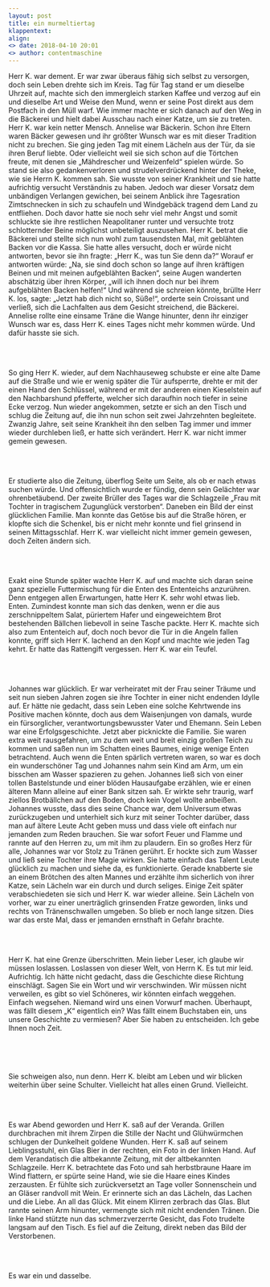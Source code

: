 ```yaml
---
layout: post
title: ein murmeltiertag
klappentext:
align:
<> date: 2018-04-10 20:01
<> author: contentmaschine
---
```


Herr K. war dement. Er war zwar überaus fähig sich selbst zu versorgen, doch sein Leben drehte sich
im Kreis. Tag für Tag stand er um dieselbe Uhrzeit auf, machte sich den immergleich starken Kaffee
und verzog auf ein und dieselbe Art und Weise den Mund, wenn er seine Post direkt aus dem
Postfach in den Müll warf. Wie immer machte er sich danach auf den Weg in die Bäckerei und hielt
dabei Ausschau nach einer Katze, um sie zu treten. Herr K. war kein netter Mensch.
Annelise war Bäckerin. Schon ihre Eltern waren Bäcker gewesen und ihr größter Wunsch war es mit
dieser Tradition nicht zu brechen. Sie ging jeden Tag mit einem Lächeln aus der Tür, da sie ihren
Beruf liebte. Oder vielleicht weil sie sich schon auf die Törtchen freute, mit denen sie „Mähdrescher
und Weizenfeld“ spielen würde. So stand sie also gedankenverloren und strudelverdrückend hinter
der Theke, wie sie Herrn K. kommen sah. Sie wusste von seiner Krankheit und sie hatte aufrichtig
versucht Verständnis zu haben. Jedoch war dieser Vorsatz dem unbändigen Verlangen gewichen, bei
seinem Anblick ihre Tagesration Zimtschnecken in sich zu schaufeln und Windgebäck tragend dem
Land zu entfliehen. Doch davor hatte sie noch sehr viel mehr Angst und somit schluckte sie ihre
restlichen Neapolitaner runter und versuchte trotz schlotternder Beine möglichst unbeteiligt
auszusehen. Herr K. betrat die Bäckerei und stellte sich nun wohl zum tausendsten Mal, mit
geblähten Backen vor die Kassa. Sie hatte alles versucht, doch er würde nicht antworten, bevor sie
ihn fragte: „Herr K., was tun Sie denn da?“ Worauf er antworten würde: „Na, sie sind doch schon so
lange auf ihren kräftigen Beinen und mit meinen aufgeblähten Backen“, seine Augen wanderten
abschätzig über ihren Körper, „will ich ihnen doch nur bei ihrem aufgeblähten Backen helfen!“ Und
während sie schreien könnte, brüllte Herr K. los, sagte: „Jetzt hab dich nicht so, Süße!“, orderte sein
Croissant und verließ, sich die Lachfalten aus dem Gesicht streichend, die Bäckerei. Annelise rollte
eine einsame Träne die Wange hinunter, denn ihr einziger Wunsch war es, dass Herr K. eines Tages
nicht mehr kommen würde. Und dafür hasste sie sich.

<br> <br>

So ging Herr K. wieder, auf dem Nachhauseweg schubste er eine alte Dame auf die Straße und wie er
wenig später die Tür aufsperrte, drehte er mit der einen Hand den Schlüssel, während er mit der
anderen einen Kieselstein auf den Nachbarshund pfefferte, welcher sich daraufhin noch tiefer in
seine Ecke verzog. Nun wieder angekommen, setzte er sich an den Tisch und schlug die Zeitung auf,
die ihn nun schon seit zwei Jahrzehnten begleitete. Zwanzig Jahre, seit seine Krankheit ihn den selben
Tag immer und immer wieder durchleben ließ, er hatte sich verändert. Herr K. war nicht immer
gemein gewesen.

<br> <br>

Er studierte also die Zeitung, überflog Seite um Seite, als ob er nach etwas suchen würde. Und
offensichtlich wurde er fündig, denn sein Gelächter war ohrenbetäubend. Der zweite Brüller des
Tages war die Schlagzeile „Frau mit Tochter in tragischem Zugunglück verstorben“. Daneben ein Bild
der einst glücklichen Familie. Man konnte das Getöse bis auf die Straße hören, er klopfte sich die
Schenkel, bis er nicht mehr konnte und fiel grinsend in seinen Mittagsschlaf. Herr K. war vielleicht
nicht immer gemein gewesen, doch Zeiten ändern sich.

<br> <br>

Exakt eine Stunde später wachte Herr K. auf und machte sich daran seine ganz spezielle
Futtermischung für die Enten des Ententeichs anzurühren. Denn entgegen allen Erwartungen, hatte
Herr K. sehr wohl etwas lieb. Enten. Zumindest konnte man sich das denken, wenn er die aus
zerschnippeltem Salat, püriertem Hafer und eingeweichtem Brot bestehenden Bällchen liebevoll in
seine Tasche packte. Herr K. machte sich also zum Ententeich auf, doch noch bevor die Tür in die
Angeln fallen konnte, griff sich Herr K. lachend an den Kopf und machte wie jeden Tag kehrt. Er hatte
das Rattengift vergessen. Herr K. war ein Teufel.

<br> <br>

Johannes war glücklich. Er war verheiratet mit der Frau seiner Träume und seit nun sieben Jahren
zogen sie ihre Tochter in einer nicht endenden Idylle auf. Er hätte nie gedacht, dass sein Leben eine 
solche Kehrtwende ins Positive machen könnte, doch aus dem Waisenjungen von damals, wurde ein
fürsorglicher, verantwortungsbewusster Vater und Ehemann. Sein Leben war eine Erfolgsgeschichte.
Jetzt aber picknickte die Familie. Sie waren extra weit rausgefahren, um zu dem weit und breit einzig
großen Teich zu kommen und saßen nun im Schatten eines Baumes, einige wenige Enten
betrachtend. Auch wenn die Enten spärlich vertreten waren, so war es doch ein wunderschöner Tag
und Johannes nahm sein Kind am Arm, um ein bisschen am Wasser spazieren zu gehen. Johannes ließ
sich von einer tollen Bastelstunde und einer blöden Hausaufgabe erzählen, wie er einen älteren
Mann alleine auf einer Bank sitzen sah. Er wirkte sehr traurig, warf ziellos Brotbällchen auf den
Boden, doch kein Vogel wollte anbeißen. Johannes wusste, dass dies seine Chance war, dem
Universum etwas zurückzugeben und unterhielt sich kurz mit seiner Tochter darüber, dass man auf
ältere Leute Acht geben muss und dass viele oft einfach nur jemanden zum Reden brauchen. Sie war
sofort Feuer und Flamme und rannte auf den Herren zu, um mit ihm zu plaudern. Ein so großes Herz
für alle, Johannes war vor Stolz zu Tränen gerührt. Er hockte sich zum Wasser und ließ seine Tochter
ihre Magie wirken. Sie hatte einfach das Talent Leute glücklich zu machen und siehe da, es
funktionierte. Gerade knabberte sie an einem Brötchen des alten Mannes und erzählte ihm sicherlich
von ihrer Katze, sein Lächeln war ein durch und durch seliges.
Einige Zeit später verabschiedeten sie sich und Herr K. war wieder alleine. Sein Lächeln von vorher,
war zu einer unerträglich grinsenden Fratze geworden, links und rechts von Tränenschwallen
umgeben. So blieb er noch lange sitzen. Dies war das erste Mal, dass er jemanden ernsthaft in Gefahr
brachte.

<br> <br>

Herr K. hat eine Grenze überschritten.
Mein lieber Leser, ich glaube wir müssen loslassen. Loslassen von dieser Welt, von Herrn K. Es tut mir
leid. Aufrichtig. Ich hätte nicht gedacht, dass die Geschichte diese Richtung einschlägt. Sagen Sie ein
Wort und wir verschwinden. Wir müssen nicht verweilen, es gibt so viel Schöneres, wir könnten
einfach weggehen. Einfach wegsehen. Niemand wird uns einen Vorwurf machen. Überhaupt, was
fällt diesem „K“ eigentlich ein? Was fällt einem Buchstaben ein, uns unsere Geschichte zu vermiesen?
Aber Sie haben zu entscheiden. Ich gebe Ihnen noch Zeit.

<br> <br> <br>

Sie schweigen also, nun denn. Herr K. bleibt am Leben und wir blicken weiterhin über seine Schulter.
Vielleicht hat alles einen Grund. Vielleicht.

<br> <br>

Es war Abend geworden und Herr K. saß auf der Veranda. Grillen durchbrachen mit ihrem Zirpen die
Stille der Nacht und Glühwürmchen schlugen der Dunkelheit goldene Wunden. Herr K. saß auf
seinem Lieblingsstuhl, ein Glas Bier in der rechten, ein Foto in der linken Hand. Auf dem Verandatisch
die altbekannte Zeitung, mit der altbekannten Schlagzeile. Herr K. betrachtete das Foto und sah
herbstbraune Haare im Wind flattern, er spürte seine Hand, wie sie die Haare eines Kindes
zerzausten. Er fühlte sich zurückversetzt an Tage voller Sonnenschein und an Gläser randvoll mit
Wein. Er erinnerte sich an das Lächeln, das Lachen und die Liebe. An all das Glück.
Mit einem Klirren zerbrach das Glas. Blut rannte seinen Arm hinunter, vermengte sich mit nicht
endenden Tränen. Die linke Hand stützte nun das schmerzverzerrte Gesicht, das Foto trudelte
langsam auf den Tisch. Es fiel auf die Zeitung, direkt neben das Bild der Verstorbenen.

<br> <br>

Es war ein und dasselbe. 
